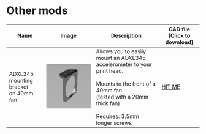 # Other mods


| Name                                     | Image                                                 | Description                                                                                                                                                                                   | CAD file (Click to download)                                                                              |
|------------------------------------------|-------------------------------------------------------|-----------------------------------------------------------------------------------------------------------------------------------------------------------------------------------------------|-----------------------------------------------------------------------------------------------------------|
| ADXL345 mounting bracket<br/>on 40mm fan | ![](../images/ADXL345_40mm_Fan_Mount.png ':size=70%') | Allows you to easily mount an ADXL345 accelerometer to your print head.<br/><br/>Mounts to the front of a 40mm fan.<br/>(tested with a 20mm thick fan)<br/><br/>Requires: 3.5mm longer screws | [HIT ME](https://github.com/MarvinBeym/HevORT-Mods/tree/master/cad/ADXL345_40mm_Fan_Mount.step ':ignore') |